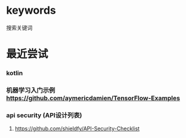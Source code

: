 # keywords
搜索关键词

# 最近尝试
### kotlin
### 机器学习入门示例 https://github.com/aymericdamien/TensorFlow-Examples


### api security (API设计列表)
1. https://github.com/shieldfy/API-Security-Checklist
